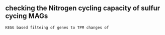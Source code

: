 ## checking the Nitrogen cycling capacity of sulfur cycing MAGs

```
KEGG based filteing of genes to TPM changes of 

```
